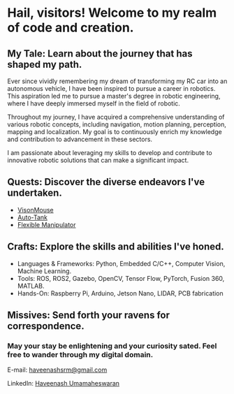 # Hail, visitors! Welcome to my realm of code and creation. 

## My Tale: Learn about the journey that has shaped my path.
Ever since vividly remembering my dream of transforming my RC car into an autonomous vehicle, I have been inspired to pursue a career in robotics. This aspiration led me to pursue a master's degree in robotic engineering, where I have deeply immersed myself in the field of robotic.

Throughout my journey, I have acquired a comprehensive understanding of various robotic concepts, including navigation, motion planning, perception, mapping and localization. My goal is to continuously enrich my knowledge and contribution to advancement in these sectors.

I am passionate about leveraging my skills to develop and contribute to innovative robotic solutions that can make a significant impact.

## Quests: Discover the diverse endeavors I've undertaken.
- [VisonMouse](https://github.com/Havee005/VisionMouse)
- [Auto-Tank](https://github.com/Havee005/Auto-Tank)
- [Flexible Manipulator](https://github.com/Havee005/Flexible-Manipulator)
  
## Crafts: Explore the skills and abilities I've honed.
- Languages & Frameworks: Python, Embedded C/C++, Computer Vision, Machine Learning.
- Tools: ROS, ROS2, Gazebo, OpenCV, Tensor Flow, PyTorch, Fusion 360, MATLAB.
- Hands-On: Raspberry Pi, Arduino, Jetson Nano, LIDAR, PCB fabrication

## Missives: Send forth your ravens for correspondence.
### May your stay be enlightening and your curiosity sated. Feel free to wander through my digital domain.
E-mail: haveenashsrm@gmail.com

LinkedIn: [Haveenash Umamaheswaran](https://www.linkedin.com/in/haveenash-umamaheswaran/)
